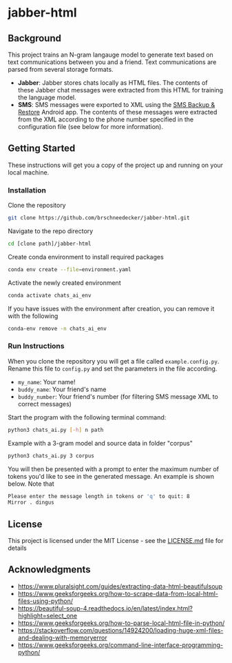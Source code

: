 # jabber-html

## Background

This project trains an N-gram langauge model to generate text based on text communications between you and a friend. Text communications are parsed from several storage formats.

 * **Jabber**: Jabber stores chats locally as HTML files. The contents of these Jabber chat messages were extracted from this HTML for training the language model.
 * **SMS**: SMS messages were exported to XML using the [SMS Backup & Restore](https://play.google.com/store/apps/details?id=com.riteshsahu.SMSBackupRestore&hl=en_US&gl=US) Android app. The contents of these messages were extracted from the XML according to the phone number specified in the configuration file (see below for more information).

## Getting Started

These instructions will get you a copy of the project up and running on your local machine.

### Installation

Clone the repository

```bash
git clone https://github.com/brschneedecker/jabber-html.git
```

Navigate to the repo directory

```bash
cd [clone path]/jabber-html
```

Create conda environment to install required packages

```bash
conda env create --file=environment.yaml
```

Activate the newly created environment

```bash
conda activate chats_ai_env
```

If you have issues with the environment after creation, you can remove it with the following

```bash
conda-env remove -n chats_ai_env
```

### Run Instructions

When you clone the repository you will get a file called ```example.config.py```. Rename this file to ```config.py``` and set the parameters in the file according.
* ```my_name```: Your name!
* ```buddy_name```: Your friend's name
* ```buddy_number```: Your friend's number (for filtering SMS message XML to correct messages)

Start the program with the following terminal command:
```bash
python3 chats_ai.py [-h] n path
```

Example with a 3-gram model and source data in folder "corpus"
```bash
python3 chats_ai.py 3 corpus
```

You will then be presented with a prompt to enter the maximum number of tokens you'd like to see in the generated message. An example is shown below. Note that
```bash
Please enter the message length in tokens or 'q' to quit: 8
Mirror . dingus
```

## License

This project is licensed under the MIT License - see the [LICENSE.md](LICENSE.md) file for details

## Acknowledgments

* https://www.pluralsight.com/guides/extracting-data-html-beautifulsoup
* https://www.geeksforgeeks.org/how-to-scrape-data-from-local-html-files-using-python/
* https://beautiful-soup-4.readthedocs.io/en/latest/index.html?highlight=select_one
* https://www.geeksforgeeks.org/how-to-parse-local-html-file-in-python/
* https://stackoverflow.com/questions/14924200/loading-huge-xml-files-and-dealing-with-memoryerror
* https://www.geeksforgeeks.org/command-line-interface-programming-python/

